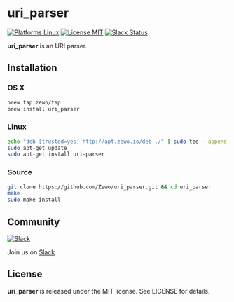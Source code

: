 uri_parser
==========

[![Platforms Linux](https://img.shields.io/badge/Platforms-Linux-lightgray.svg?style=flat)](https://developer.apple.com/swift/)
[![License MIT](https://img.shields.io/badge/License-MIT-blue.svg?style=flat)](https://tldrlegal.com/license/mit-license)
[![Slack Status](https://zewo-slackin.herokuapp.com/badge.svg)](https://zewo-slackin.herokuapp.com)

**uri_parser** is an URI parser.

## Installation

### OS X

```bash
brew tap zewo/tap
brew install uri_parser
```

### Linux

```bash
echo "deb [trusted=yes] http://apt.zewo.io/deb ./" | sudo tee --append /etc/apt/sources.list
sudo apt-get update
sudo apt-get install uri-parser
```

### Source

```bash
git clone https://github.com/Zewo/uri_parser.git && cd uri_parser
make
sudo make install
```

## Community

[![Slack](http://s13.postimg.org/ybwy92ktf/Slack.png)](https://zewo-slackin.herokuapp.com)

Join us on [Slack](https://zewo-slackin.herokuapp.com).

License
-------

**uri_parser** is released under the MIT license. See LICENSE for details.

